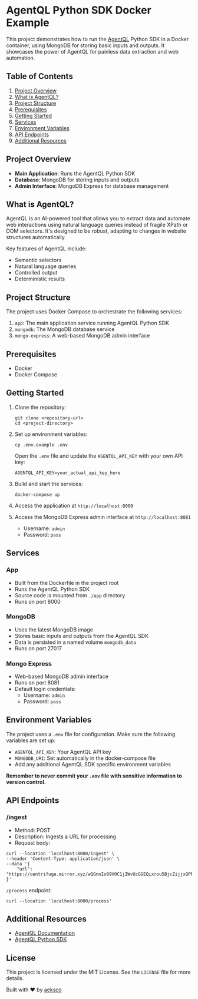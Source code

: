 # AgentQL Python SDK Docker Example

This project demonstrates how to run the [AgentQL](https://www.agentql.com/) Python SDK in a Docker container, using MongoDB for storing basic inputs and outputs. It showcases the power of AgentQL for painless data extraction and web automation.

## Table of Contents

1. [Project Overview](#project-overview)
2. [What is AgentQL?](#what-is-agentql)
3. [Project Structure](#project-structure)
4. [Prerequisites](#prerequisites)
5. [Getting Started](#getting-started)
6. [Services](#services)
7. [Environment Variables](#environment-variables)
8. [API Endpoints](#api-endpoints)
9. [Additional Resources](#additional-resources)

## Project Overview

- **Main Application**: Runs the AgentQL Python SDK
- **Database**: MongoDB for storing inputs and outputs
- **Admin Interface**: MongoDB Express for database management

## What is AgentQL?

AgentQL is an AI-powered tool that allows you to extract data and automate web interactions using natural language queries instead of fragile XPath or DOM selectors. It's designed to be robust, adapting to changes in website structures automatically.

Key features of AgentQL include:

- Semantic selectors
- Natural language queries
- Controlled output
- Deterministic results

## Project Structure

The project uses Docker Compose to orchestrate the following services:

1. `app`: The main application service running AgentQL Python SDK
2. `mongodb`: The MongoDB database service
3. `mongo-express`: A web-based MongoDB admin interface

## Prerequisites

- Docker
- Docker Compose

## Getting Started

1. Clone the repository:

   ```
   git clone <repository-url>
   cd <project-directory>
   ```

2. Set up environment variables:

   ```
   cp .env.example .env
   ```

   Open the `.env` file and update the `AGENTQL_API_KEY` with your own API key:

   ```
   AGENTQL_API_KEY=your_actual_api_key_here
   ```

3. Build and start the services:

   ```
   docker-compose up
   ```

4. Access the application at `http://localhost:8000`

5. Access the MongoDB Express admin interface at `http://localhost:8081`
   - Username: `admin`
   - Password: `pass`

## Services

### App

- Built from the Dockerfile in the project root
- Runs the AgentQL Python SDK
- Source code is mounted from `./app` directory
- Runs on port 8000

### MongoDB

- Uses the latest MongoDB image
- Stores basic inputs and outputs from the AgentQL SDK
- Data is persisted in a named volume `mongodb_data`
- Runs on port 27017

### Mongo Express

- Web-based MongoDB admin interface
- Runs on port 8081
- Default login credentials:
  - Username: `admin`
  - Password: `pass`

## Environment Variables

The project uses a `.env` file for configuration. Make sure the following variables are set up:

- `AGENTQL_API_KEY`: Your AgentQL API key
- `MONGODB_URI`: Set automatically in the docker-compose file
- Add any additional AgentQL SDK specific environment variables

**Remember to never commit your `.env` file with sensitive information to version control.**

## API Endpoints

### /ingest

- Method: POST
- Description: Ingests a URL for processing
- Request body:

```
curl --location 'localhost:8000/ingest' \
--header 'Content-Type: application/json' \
--data '{
    "url": "https://centrifuge.mirror.xyz/wQGnnIo89V0C1jIWvUcGGEQixrou5BjcZijjxQPNBlo"
}'
```

`/process` endpoint:

```
curl --location 'localhost:8000/process'
```

## Additional Resources

- [AgentQL Documentation](https://docs.agentql.com/)
- [AgentQL Python SDK](https://github.com/agentql/agentql-python)

## License

This project is licensed under the MIT License. See the `LICENSE` file for more details.

Built with :heart: by [aeksco](https://twitter.com/aeksco)
